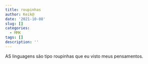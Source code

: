 ```yaml
---
title: roupinhas
author: Keik@
date: '2021-10-08'
slug: []
categories:
  - MMK
tags: []
description: ''
---
```




AS linguagens são tipo roupinhas que eu visto meus pensamentos.